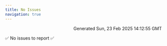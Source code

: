 ```yaml
---
title: No Issues
navigation: true
---
```


<p style="text-align:right;color:#cccs">
Generated Sun, 23 Feb 2025 14:12:55 GMT
</p>
<p>✅ No issues to report ✅</p>



